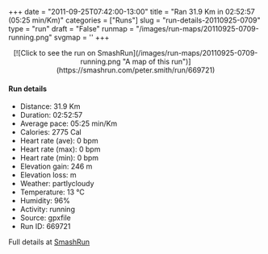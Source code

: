 +++
date = "2011-09-25T07:42:00-13:00"
title = "Ran 31.9 Km in 02:52:57 (05:25 min/Km)"
categories = ["Runs"]
slug = "run-details-20110925-0709"
type = "run"
draft = "False"
runmap = "/images/run-maps/20110925-0709-running.png"
svgmap = '<polyline points="43 48, 45 44, 44 43, 41 43, 37 45, 35 47, 31 50, 27 52, 23 53, 21 52, 20 50, 20 50, 20 50, 18 48, 18 48, 15 48, 12 49, 8 48, 7 47, 5 44, 0 39, 0 39, 2 38, 5 37, 12 34, 12 34, 16 30, 22 30, 23 29, 22 22, 23 20, 25 19, 26 19, 25 23, 26 24, 29 25, 30 27, 36 29, 37 28, 39 24, 43 21, 43 21, 40 24, 39 26, 41 27, 41 29, 41 30, 43 30, 44 28, 49 28, 50 28, 51 29, 52 28, 60 30, 60 31, 66 33, 77 33, 83 38, 88 39, 92 38, 93 40, 94 40, 95 40, 97 42, 97 44, 100 47, 98 49, 95 50, 94 53, 93 55, 92 58, 92 60, 90 61, 90 62, 91 65, 89 68, 88 74, 84 77, 77 80, 58 81, 55 80, 52 79, 16 71, 8 63, 8 60, 8 56, 17 55, 25 56">'
+++



<!--more-->

<center>
[![Click to see the run on SmashRun](/images/run-maps/20110925-0709-running.png "A map of this run")](https://smashrun.com/peter.smith/run/669721)
</center>

#### Run details

* Distance: 31.9 Km
* Duration: 02:52:57
* Average pace: 05:25 min/Km
* Calories: 2775 Cal
* Heart rate (ave): 0 bpm
* Heart rate (max): 0 bpm
* Heart rate (min): 0 bpm
* Elevation gain: 246 m
* Elevation loss:  m
* Weather: partlycloudy
* Temperature: 13 &deg;C
* Humidity: 96%
* Activity: running
* Source: gpxfile
* Run ID: 669721

Full details at [SmashRun](https://smashrun.com/peter.smith/run/669721)